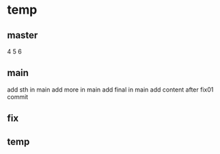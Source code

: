 # temp
## master
4
5
6
## main
add sth in main
add more in main
add final in main
add content after fix01 commit

## fix

## temp
